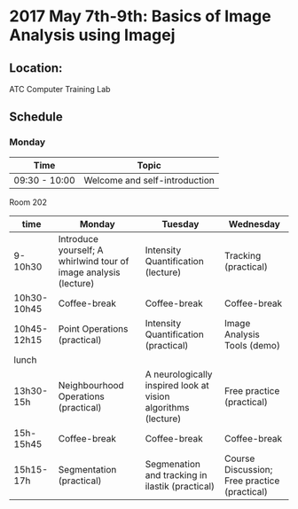 # 2017 May 7th-9th: Basics of Image Analysis using Imagej 

## Location:

ATC Computer Training Lab 

## Schedule

### Monday

| Time | Topic |
|------|-------|
| 09:30 - 10:00 | Welcome and self-introduction |




Room 202

| time       | Monday                                       | Tuesday                                                         |           Wednesday                 |
|------------|----------------------------------------------|-----------------------------------------------------------------|-------------------------------------|
| 9-10h30    | Introduce yourself; A whirlwind tour of image analysis (lecture)  | Intensity Quantification  (lecture)                        |   Tracking  (practical)             |
| 10h30-10h45| Coffee-break                                |  Coffee-break                                                  |                Coffee-break        |
| 10h45-12h15| Point Operations (practical)                  |  Intensity Quantification (practical)                            |  Image Analysis Tools (demo)         | 
| lunch      |                                              |                                                                 |                                     |
| 13h30-15h  | Neighbourhood Operations (practical)          |  A neurologically inspired look at vision algorithms  (lecture)  |   Free practice (practical)          |
| 15h-15h45  |          Coffee-break                   |       Coffee-break                               |     Coffee-break                   | 
| 15h15-17h  | Segmentation (practical)           |  Segmenation and tracking in ilastik (practical)                 |  Course Discussion; Free practice    (practical)        |

